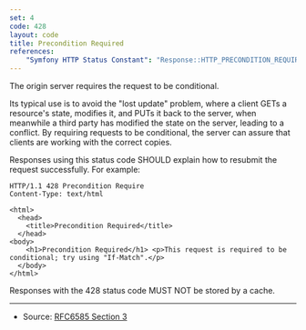```yaml
---
set: 4
code: 428
layout: code
title: Precondition Required
references:
    "Symfony HTTP Status Constant": "Response::HTTP_PRECONDITION_REQUIRED"
---
```


The origin server requires the request to be conditional.

Its typical use is to avoid the "lost update" problem, where a client
GETs a resource's state, modifies it, and PUTs it back to the server,
when meanwhile a third party has modified the state on the server,
leading to a conflict. By requiring requests to be conditional, the
server can assure that clients are working with the correct copies.

Responses using this status code SHOULD explain how to resubmit the
request successfully. For example:

```
HTTP/1.1 428 Precondition Require
Content-Type: text/html

<html>
  <head>
    <title>Precondition Required</title>
  </head>
<body>
    <h1>Precondition Required</h1> <p>This request is required to be conditional; try using "If-Match".</p>
  </body>
</html>
```

Responses with the 428 status code MUST NOT be stored by a cache.

---

* Source: [RFC6585 Section 3][1]

[1]: <{{site.rfcUrl}}/rfc6585#section-3>
